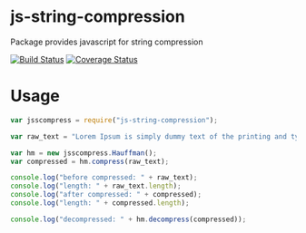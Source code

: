 # js-string-compression
Package provides javascript for string compression

[![Build Status](https://travis-ci.org/cschen1205/js-string-compression.svg?branch=master)](https://travis-ci.org/cschen1205/js-string-compression) [![Coverage Status](https://coveralls.io/repos/github/cschen1205/js-string-compression/badge.svg?branch=master)](https://coveralls.io/github/cschen1205/js-string-compression?branch=master) 

# Usage


```javascript
var jsscompress = require("js-string-compression");

var raw_text = "Lorem Ipsum is simply dummy text of the printing and typesetting industry. Lorem Ipsum has been the industry's standard dummy text ever since the 1500s, when an unknown printer took a galley of type and scrambled it to make a type specimen book. It has survived not only five centuries, but also the leap into electronic typesetting, remaining essentially unchanged. It was popularised in the 1960s with the release of Letraset sheets containing Lorem Ipsum passages, and more recently with desktop publishing software like Aldus PageMaker including versions of Lorem Ipsum.";

var hm = new jsscompress.Hauffman();
var compressed = hm.compress(raw_text);

console.log("before compressed: " + raw_text);
console.log("length: " + raw_text.length);
console.log("after compressed: " + compressed);
console.log("length: " + compressed.length);

console.log("decompressed: " + hm.decompress(compressed));
```